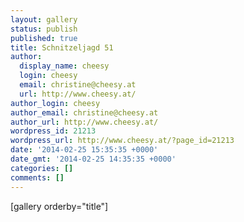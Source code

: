 ```yaml
---
layout: gallery
status: publish
published: true
title: Schnitzeljagd 51
author:
  display_name: cheesy
  login: cheesy
  email: christine@cheesy.at
  url: http://www.cheesy.at/
author_login: cheesy
author_email: christine@cheesy.at
author_url: http://www.cheesy.at/
wordpress_id: 21213
wordpress_url: http://www.cheesy.at/?page_id=21213
date: '2014-02-25 15:35:35 +0000'
date_gmt: '2014-02-25 14:35:35 +0000'
categories: []
comments: []
---
```

[gallery orderby="title"]
